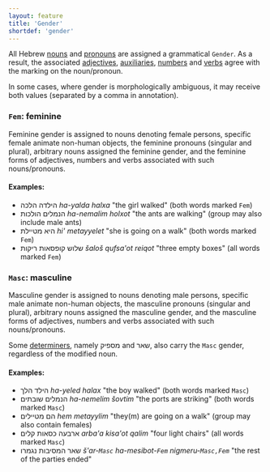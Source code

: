 ```yaml
---
layout: feature
title: 'Gender'
shortdef: 'gender'
---
```


All Hebrew [nouns](he-pos/NOUN) and [pronouns](he-pos/PRON) are assigned a grammatical `Gender`. As a result, the associated [adjectives](he-pos/ADJ), [auxiliaries](he-pos/AUX), [numbers](he-pos/NUM) and [verbs](he-pos/VERB) agree with the marking on the noun/pronoun.

In some cases, where gender is morphologically ambiguous, it may receive both values (separated by a comma in annotation).

### `Fem`: feminine

Feminine gender is assigned to nouns denoting female persons, specific female animate non-human objects, the feminine pronouns (singular and plural), arbitrary nouns assigned the feminine gender, and the feminine forms of adjectives, numbers and verbs associated with such nouns/pronouns.

#### Examples:

* הילדה הלכה _ha-yalda halxa_ "the girl walked" (both words marked `Fem`)
* הנמלים הולכות _ha-nemalim holxot_ "the ants are walking" (group may also include male ants)
* היא מטיילת _hi' metayyelet_ "she is going on a walk" (both words marked `Fem`)
* שלוש קופסאות ריקות _šaloš qufsa'ot reiqot_ "three empty boxes" (all words marked `Fem`)

### `Masc`: masculine

Masculine gender is assigned to nouns denoting male persons, specific male animate non-human objects, the masculine pronouns (singular and plural), arbitrary nouns assigned the masculine gender, and the masculine forms of adjectives, numbers and verbs associated with such nouns/pronouns.

Some [determiners](he-pos/DET), namely מספיק and שאר, also carry the `Masc` gender, regardless of the modified noun.

#### Examples:

* הילד הלך _ha-yeled halax_ "the boy walked" (both words marked `Masc`)
* הנמלים שובתים _ha-nemelim šovtim_ "the ports are striking" (both words marked `Masc`)
* הם מטיילים _hem metayylim_ "they(m) are going on a walk" (group may also contain females)
* ארבעה כסאות קלים _arba'a kisa'ot qalim_ "four light chairs" (all words marked `Masc`)
* שאר המסיבות נגמרו _š'ar-`Masc` ha-mesibot-`Fem` nigmeru-`Masc,Fem`_ "the rest of the parties ended"
